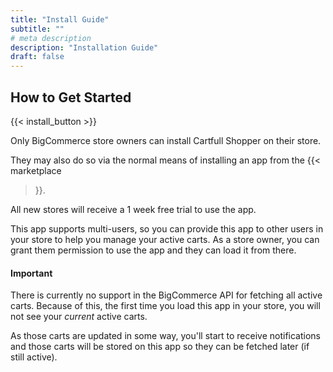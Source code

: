```yaml
---
title: "Install Guide"
subtitle: ""
# meta description
description: "Installation Guide"
draft: false
---
```


## How to Get Started

{{< install_button >}}

Only BigCommerce store owners can install Cartfull Shopper on their store.

They may also do so via the normal means of installing an app from the {{< marketplace
>}}.

All new stores will receive a 1 week free trial to use the app.

This app supports multi-users, so you can provide this app to other users in
your store to help you manage your active carts. As a store owner, you can grant them
permission to use the app and they can load it from there. 

#### Important

There is currently no support in the BigCommerce API for fetching all active carts. Because of this, the first time you load this app in your store, you will not see your _current_ active carts. 

As those carts are updated in some way, you'll start to receive notifications and those carts will be stored on this app so they can be fetched later (if still active).
